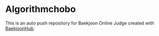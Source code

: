 # Algorithmchobo
This is an auto push repository for Baekjoon Online Judge created with [BaekjoonHub](https://github.com/BaekjoonHub/BaekjoonHub).
